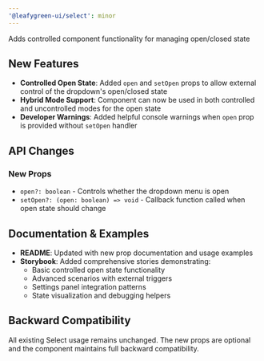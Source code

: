 ```yaml
---
'@leafygreen-ui/select': minor
---
```


Adds controlled component functionality for managing open/closed state

## New Features

- **Controlled Open State**: Added `open` and `setOpen` props to allow external control of the dropdown's open/closed state
- **Hybrid Mode Support**: Component can now be used in both controlled and uncontrolled modes for the open state
- **Developer Warnings**: Added helpful console warnings when `open` prop is provided without `setOpen` handler

## API Changes

### New Props
- `open?: boolean` - Controls whether the dropdown menu is open
- `setOpen?: (open: boolean) => void` - Callback function called when open state should change

## Documentation & Examples

- **README**: Updated with new prop documentation and usage examples
- **Storybook**: Added comprehensive stories demonstrating:
  - Basic controlled open state functionality
  - Advanced scenarios with external triggers
  - Settings panel integration patterns
  - State visualization and debugging helpers

## Backward Compatibility

All existing Select usage remains unchanged. The new props are optional and the component maintains full backward compatibility.
